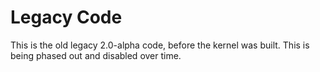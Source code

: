 # Legacy Code

This is the old legacy 2.0-alpha code, before the kernel was built. This is being phased out and disabled over time.